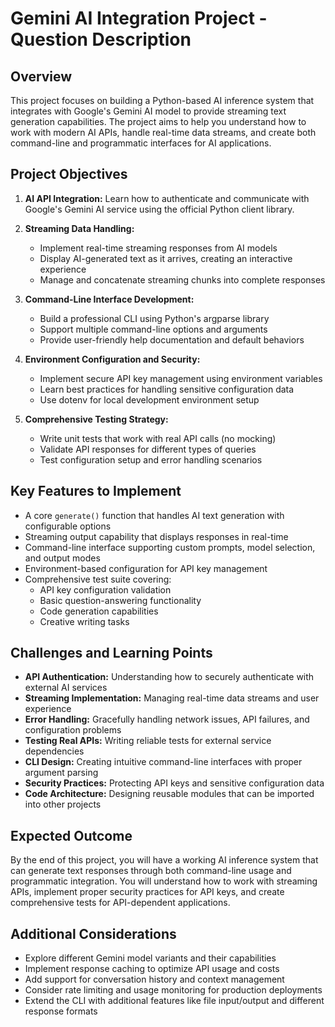 # Gemini AI Integration Project - Question Description

## Overview

This project focuses on building a Python-based AI inference system that integrates with Google's Gemini AI model to provide streaming text generation capabilities. The project aims to help you understand how to work with modern AI APIs, handle real-time data streams, and create both command-line and programmatic interfaces for AI applications.

## Project Objectives

1. **AI API Integration:** Learn how to authenticate and communicate with Google's Gemini AI service using the official Python client library.

2. **Streaming Data Handling:**
   - Implement real-time streaming responses from AI models
   - Display AI-generated text as it arrives, creating an interactive experience
   - Manage and concatenate streaming chunks into complete responses

3. **Command-Line Interface Development:**
   - Build a professional CLI using Python's argparse library
   - Support multiple command-line options and arguments
   - Provide user-friendly help documentation and default behaviors

4. **Environment Configuration and Security:**
   - Implement secure API key management using environment variables
   - Learn best practices for handling sensitive configuration data
   - Use dotenv for local development environment setup

5. **Comprehensive Testing Strategy:**
   - Write unit tests that work with real API calls (no mocking)
   - Validate API responses for different types of queries
   - Test configuration setup and error handling scenarios

## Key Features to Implement

- A core `generate()` function that handles AI text generation with configurable options
- Streaming output capability that displays responses in real-time
- Command-line interface supporting custom prompts, model selection, and output modes
- Environment-based configuration for API key management
- Comprehensive test suite covering:
  - API key configuration validation
  - Basic question-answering functionality
  - Code generation capabilities
  - Creative writing tasks

## Challenges and Learning Points

- **API Authentication:** Understanding how to securely authenticate with external AI services
- **Streaming Implementation:** Managing real-time data streams and user experience
- **Error Handling:** Gracefully handling network issues, API failures, and configuration problems
- **Testing Real APIs:** Writing reliable tests for external service dependencies
- **CLI Design:** Creating intuitive command-line interfaces with proper argument parsing
- **Security Practices:** Protecting API keys and sensitive configuration data
- **Code Architecture:** Designing reusable modules that can be imported into other projects

## Expected Outcome

By the end of this project, you will have a working AI inference system that can generate text responses through both command-line usage and programmatic integration. You will understand how to work with streaming APIs, implement proper security practices for API keys, and create comprehensive tests for API-dependent applications.

## Additional Considerations

- Explore different Gemini model variants and their capabilities
- Implement response caching to optimize API usage and costs
- Add support for conversation history and context management
- Consider rate limiting and usage monitoring for production deployments
- Extend the CLI with additional features like file input/output and different response formats